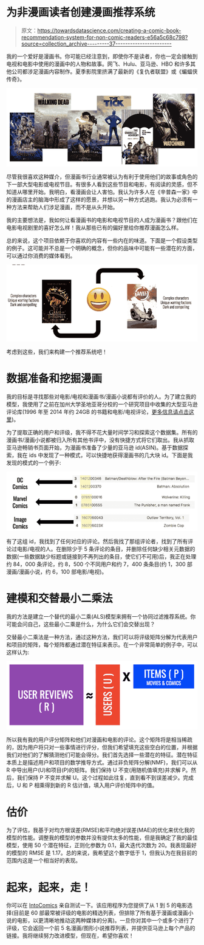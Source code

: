 # 为非漫画读者创建漫画推荐系统

> 原文：<https://towardsdatascience.com/creating-a-comic-book-recommendation-system-for-non-comic-readers-e56a5c68c798?source=collection_archive---------37----------------------->

我的一个爱好是漫画书。你可能已经注意到，即使你不是读者，你也一定会接触到电视和电影中使用的漫画中的人物和故事。网飞、Hulu、亚马逊、HBO 和许多其他公司都涉足漫画内容制作。夏季影院里挤满了最新的《复仇者联盟》或《蝙蝠侠传奇》。

![](img/48630bc1155f4ad18da32ad15d467102.png)

尽管我很喜欢这种媒介，但漫画书行业通常被认为有利于使用他们的故事或角色的下一部大型电影或电视节目。有很多人看到这些节目和电影，有阅读的灵感，但不知道从哪里开始。我明白，看漫画会让人害怕。我认为许多人在《辛普森一家》中的漫画店主的脑海中形成了这样的愿景，并想以另一种方式逃跑。我认为必须有一种方法来帮助人们涉足漫画，而不是从头开始。

我的主要想法是，我如何让看漫画书的电影和电视节目的人成为漫画书？跟他们在电影电视剧里的喜好怎么样！我从那些已有的偏好里给你推荐漫画怎么样。

总的来说，这个项目依赖于你喜欢的内容有一些内在的味道。下面是一个假设类型的例子。这可能并不总是一个明确的概念，但你的品味中可能有一些潜在的方面，可以通过你消费的媒体看到。

![](img/16753404e0bf736dbb054f06658b47a1.png)

考虑到这些，我们来构建一个推荐系统吧！

# 数据准备和挖掘漫画

我的目标是寻找那些对电影/电视和漫画书/漫画小说都有评价的人。为了建立我的模型，我使用了之前在加州大学圣地亚哥分校的一个研究项目中收集的大型亚马逊评论库(1996 年至 2014 年约 24GB 的书籍和电影/电视评论，[更多信息请点击这里](http://jmcauley.ucsd.edu/data/amazon/links.html))。

为了提取正确的用户和评级，我不得不花大量时间学习和探索这个数据集。所有的漫画书/漫画小说都被归入所有其他书评中，没有快捷方式将它们取出。我从抓取亚马逊畅销书页面开始，为漫画书准备了少量的亚马逊 id(ASIN)。基于数据探索，我在 ids 中发现了一种模式，可以快捷地获得漫画书的几大块 id。下面是我发现的模式的一个例子:

![](img/a001d58ccc779b0f8500e538ab38ebba.png)

有了这组 id，我找到了任何对应的评论。然后我找了那组评论者，找到了所有评论过电影/电视的人。在删除少于 5 条评论的条目，并删除任何缺少相关元数据的数据(一些数据缺少标题或链接到不再列出的条目，使它们不可用)后，我正在处理约 84，000 条评论，约 8，500 个不同用户和约 7，400 条条目(约 1，300 部漫画/漫画小说，约 6，100 部电影/电视)。

# 建模和交替最小二乘法

我的方法是建立一个替代的最小二乘(ALS)模型来拥有一个协同过滤推荐系统。你可能会问自己，这些最小二乘是什么，为什么它们会交替出现？

交替最小二乘法是一种方法，通过这种方法，我们可以将评级矩阵分解为代表用户和项目的矩阵，每个矩阵都通过潜在特征来表示。在一个非常简单的例子中，可以这样认为:

![](img/492fd53f8e12da72c3a5f0240d512f42.png)

所以我有我的用户评分矩阵和他们对漫画和电影的评论。这个矩阵将是相当稀疏的，因为用户将只对一些事情进行评分，但我们希望填充这些空白的位置，并根据我们对他们的了解猜测他们可能会得分。我们首先选择一些潜在的特征。潜在特征本质上是描述用户和项目的数学推导方式。通过非负矩阵分解(NMF)，我们可以从 R 中导出用户(U)和项目(P)的矩阵。我们保持 U 不变(用随机值填充)并求解 P。然后，我们保持 P 不变并求解 U。这个过程如此往复，直到看不到误差减少。完成后，U 和 P 相乘得到新的 R 估计值，填入用户评价矩阵中的值。

# 估价

为了评估，我基于对均方根误差(RMSE)和平均绝对误差(MAE)的优化来优化我的模型的性能。调整我的模型的参数并没有提供太多的性能，但是我确定了我的最佳模型，使用 50 个潜在特征，正则化参数为 0.1，最大迭代次数为 20。我表现最好的模型的 RMSE 是 1.17。总的来说，我希望这个数字低于 1，但我认为在我目前的范围内这是一个相当好的表现。

# 起来，起来，走！

你可以在 [IntoComics](http://comics.naujoks.co/) 亲自测试一下。该应用程序为您提供了从 1 到 5 的电影选择(目前是 60 部最常被评级的电影的精选列表，但排除了所有基于漫画或漫画小说的电影，以更清晰地推动这两种媒体的分离)。一旦你对其中一个或多个进行了评级，它会返回一个前 5 名漫画/图形小说推荐列表，并提供亚马逊上每个产品的链接。我将继续努力改进模型，但现在，希望你喜欢！